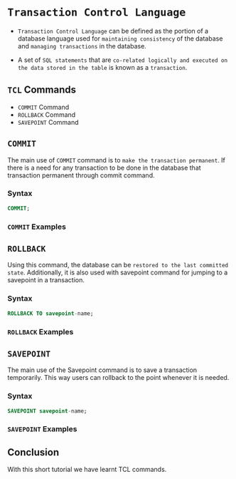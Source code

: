 # `Transaction Control Language`

  - `Transaction Control Language` can be defined as the portion of a database language used for `maintaining consistency` of the database and `managing transactions` in the database. 
  
  - A set of `SQL statements` that are `co-related logically and executed on the data stored in the table` is known as a `transaction`.

## `TCL` Commands

- `COMMIT` Command
- `ROLLBACK` Command
- `SAVEPOINT` Command

## `COMMIT`

The main use of `COMMIT` command is to `make the transaction permanent`. If there is a need for any transaction to be done in the database that transaction permanent through commit command. 

### Syntax
```sql
COMMIT;
```
### `COMMIT` Examples

## `ROLLBACK`

Using this command, the database can be `restored to the last committed state`. Additionally, it is also used with savepoint command for jumping to a savepoint in a transaction.

### Syntax
```sql
ROLLBACK TO savepoint-name;
```

### `ROLLBACK` Examples

## `SAVEPOINT`

The main use of the Savepoint command is to save a transaction temporarily. This way users can rollback to the point whenever it is needed.

### Syntax
```sql
SAVEPOINT savepoint-name;
```

### `SAVEPOINT` Examples


## Conclusion

With this short tutorial we have learnt TCL commands.

